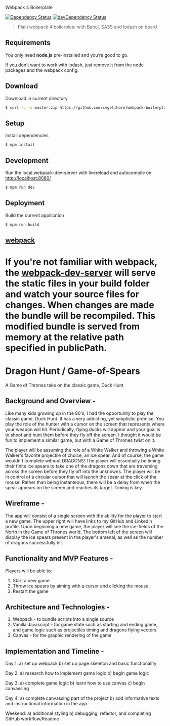 Webpack 4 Boilerplate

[![Dependency Status](https://david-dm.org/cvgellhorn/webpack-boilerplate.svg)](https://david-dm.org/cvgellhorn/webpack-boilerplate) 
[![devDependency Status](https://david-dm.org/cvgellhorn/webpack-boilerplate/dev-status.svg)](https://david-dm.org/cvgellhorn/webpack-boilerplate)

> Plain webpack 4 boilerplate with Babel, SASS and lodash on board

## Requirements
You only need <b>node.js</b> pre-installed and you’re good to go. 

If you don’t want to work with lodash, just remove it from the node packages and the webpack config.

## Download
Download in current directory
```sh
$ curl -L -o master.zip https://github.com/cvgellhorn/webpack-boilerplate/archive/master.zip && unzip master.zip && rm master.zip && mv ./webpack-boilerplate-master/{.,}* ./ && rm -r ./webpack-boilerplate-master
```

## Setup
Install dependencies
```sh
$ npm install
```

## Development
Run the local webpack-dev-server with livereload and autocompile on [http://localhost:8080/](http://localhost:8080/)
```sh
$ npm run dev
```
## Deployment
Build the current application
```sh
$ npm run build
```

## [webpack](https://webpack.js.org/)
If you're not familiar with webpack, the [webpack-dev-server](https://webpack.js.org/configuration/dev-server/) will serve the static files in your build folder and watch your source files for changes.
When changes are made the bundle will be recompiled. This modified bundle is served from memory at the relative path specified in publicPath.
=======
# Dragon Hunt / Game-of-Spears

A Game of Thrones take on the classic game, Duck Hunt

## Background and Overview -

Like many kids growing up in the 90's, I had the opportunity to play the classic game, Duck Hunt. It has a very addicting, yet simplistic premise. You play the role of the hunter with a cursor on the screen that represents where your weapon will hit. Periodically, flying ducks will appear and your goal is to shoot and hunt them before they fly off the screen. I thought it would be fun to implement a similar game, but with a Game of Thrones twist on it. 

The player will be assuming the role of a White Walker and throwing a White Walker's favorite projectile of choice, an ice spear. And of course, the game wouldn't complete without DRAGONS! The player will essentially be timing their finite ice spears to take one of the dragons down that are traversing across the screen before they fly off into the unknowns. The player will be in control of a circular cursor that will launch the spear at the click of the mouse. Rather than being instanteous, there will be a delay from when the spear appears on the screen and reaches its target. Timing is key.

## Wireframe -

The app will consist of a single screen with the ability for the player to start a new game. The upper right will have links to my GitHub and Linkedin profile. Upon beginning a new game, the player will see the ice-fields of the North in the Game of Thrones world. The bottom left of the screen will display the ice spears present in the player's arsenal, as well as the number of dragons successfully hit.

## Functionality and MVP Features -

Players will be able to:
  1) Start a new game
  2) Throw ice spears by aiming with a cursor and clicking the mouse
  3) Restart the game
  
## Architecture and Technologies -
 
  1) Webpack - to bundle scripts into a single source
  2) Vanilla Javascript - for game state such as starting and ending game, and game logic such as projectiles timing and            dragons flying vectors
  3) Canvas - for the graphic rendering of the game 

## Implementation and Timeline -

Day 1: 
  a) set up webpack
  b) set up page skeleton and basic functionality
  
Day 2:
  a) research how to implement game logic
  b) begin game logic

Day 3:
  a) complete game logic
  b) learn how to use canvas
  c) begin canvassing
  
Day 4:
  a) complete canvassing part of the project
  b) add informative texts and instructional information in the app
  
Weekend:
  a) additional styling
  b) debugging, refactor, and completing GitHub workflow/Readme

